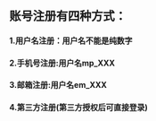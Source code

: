 ## 账号注册有四种方式：

#### 1.用户名注册：用户名不能是纯数字

#### 2.手机号注册:用户名mp\_XXX

#### 3.邮箱注册:用户名em\_XXX

#### 4.第三方注册\(第三方授权后可直接登录\)



